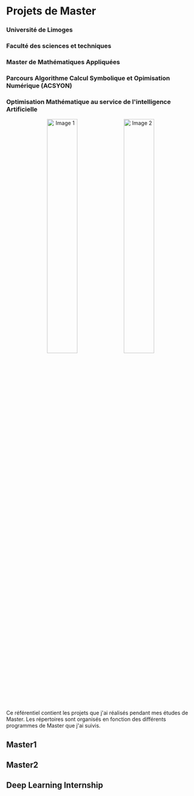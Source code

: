 # Projets de Master

### Université de Limoges
### Faculté des sciences et techniques
### Master de Mathématiques Appliquées
### Parcours Algorithme Calcul Symbolique et Opimisation Numérique (ACSYON)
### Optimisation Mathématique au service de l'intelligence Artificielle
<div style="text-align:center;">
    <img src="https://github.com/clequemarlain/Projets_de_Master/assets/79755084/e2e4cab3-2b09-4050-8076-5fc955835ca8" alt="Image 1" width="40%">
    <img src="https://github.com/clequemarlain/Projets_de_Master/assets/79755084/0b545ddb-585c-4041-a438-63536d05780b" alt="Image 2" width="40%">
</div>



Ce référentiel contient les projets que j'ai réalisés pendant mes études de Master. Les répertoires sont organisés en fonction des différents programmes de Master que j'ai suivis.

## Master1

## Master2


## Deep Learning Internship


